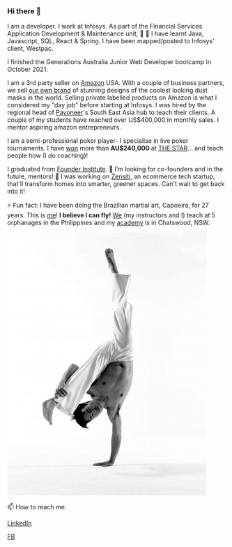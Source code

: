 ### Hi there 👋

I am a developer. I work at Infosys. As part of the Financial Services Application Development & Maintenance unit, 🌱 🌱 I have learnt Java, Javascript, SQL, React & Spring. I have been mapped/posted to Infosys' client, Westpac.

I finished the Generations Australia Junior Web Developer bootcamp in October 2021. 

I am a 3rd party seller on [Amazon](https://www.amazon.com/) USA. With a couple of business partners, we sell [our own brand](https://www.axsyon.com) of stunning designs of the coolest looking dust masks in the world. Selling private labelled products on Amazon is what I considered my "day job" before starting at Infosys. I was hired by the regional head of [Payoneer](https://www.payoneer.com/)'s South East Asia hub to teach their clients. A couple of my students have reached over US$400,000 in monthly sales. I mentor aspiring amazon entrepreneurs. 

I am a semi-professional poker player- I specialise in live poker tournaments. I have [won](https://pokerdb.thehendonmob.com/player.php?a=r&n=329839) more than **AU$240,000** at [THE STAR](https://www.star.com.au)...  and teach people how (I do coaching)!

I graduated from [Founder Institute](https://fi.co/). 🤔 I’m looking for co-founders and in the future, mentors! 🔭 I was working on [Zensiti](https://docs.google.com/presentation/d/1rRQ4KD9YGs06BTRQ6grvny_GDyeXY-Fe6GJbrKUgylw/edit?usp=sharing), an ecommerce tech startup, that'll transform homes into smarter, greener spaces. Can't wait to get back into it!

⚡ Fun fact: I have been doing the Brazilian martial art, Capoeira, for 27 years. This is [me](https://youtu.be/tR7b4APOQB8)! **I believe I can fly!** [We](https://www.facebook.com/capoeiraph) (my instructors and I) teach at 5 orphanages in the Philippines and my [academy](https://www.capoeiraau.org/) is in Chatswood, NSW.

![Me doing a one handed handstand!](https://github.com/jensenrex/jensenrex/blob/main/au-batido.jpg)

📫 How to reach me: 

[LinkedIn](https://www.linkedin.com/in/jensodicta/)

[FB](https://www.facebook.com/jensen.sodicta/)

<!--
**jensenrex/jensenrex** is a ✨ _special_ ✨ repository because its `README.md` (this file) appears on your GitHub profile.

Here are some ideas to get you started:

- 🔭 I’m currently working on ...
- 🌱 I’m currently learning ...
- 👯 I’m looking to collaborate on ...
- 🤔 I’m looking for help with ...
- 💬 Ask me about ...
- 📫 How to reach me: ...
- 😄 Pronouns: ...
- ⚡ Fun fact: ...
-->
